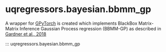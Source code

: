 # uqregressors.bayesian.bbmm_gp

A wrapper for [GPyTorch](https://docs.gpytorch.ai/en/v1.7.0/examples/02_Scalable_Exact_GPs/#blackbox-matrix-matrix-inference-bbmm) 
is created which implements BlackBox Matrix-Matrix Inference Gaussian Process regression (BBMM-GP) as described in 
[Gardner et al., 2018](https://proceedings.neurips.cc/paper_files/paper/2018/file/27e8e17134dd7083b050476733207ea1-Paper.pdf)

::: uqregressors.bayesian.bbmm_gp